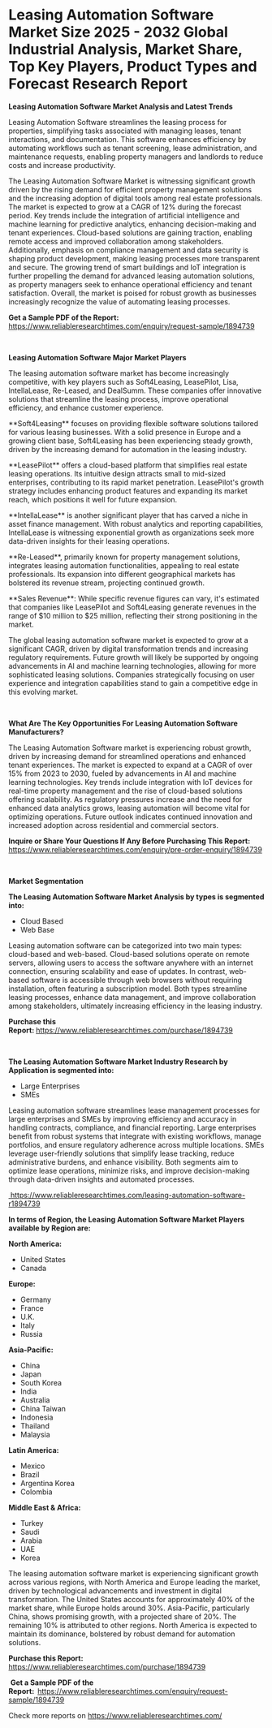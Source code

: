 <p><h1>Leasing Automation Software Market Size 2025 - 2032 Global Industrial Analysis, Market Share, Top Key Players, Product Types and Forecast Research Report</h1></p><p><strong>Leasing Automation Software Market Analysis and Latest Trends</strong></p>
<p><p>Leasing Automation Software streamlines the leasing process for properties, simplifying tasks associated with managing leases, tenant interactions, and documentation. This software enhances efficiency by automating workflows such as tenant screening, lease administration, and maintenance requests, enabling property managers and landlords to reduce costs and increase productivity.</p><p>The Leasing Automation Software Market is witnessing significant growth driven by the rising demand for efficient property management solutions and the increasing adoption of digital tools among real estate professionals. The market is expected to grow at a CAGR of 12% during the forecast period. Key trends include the integration of artificial intelligence and machine learning for predictive analytics, enhancing decision-making and tenant experiences. Cloud-based solutions are gaining traction, enabling remote access and improved collaboration among stakeholders. Additionally, emphasis on compliance management and data security is shaping product development, making leasing processes more transparent and secure. The growing trend of smart buildings and IoT integration is further propelling the demand for advanced leasing automation solutions, as property managers seek to enhance operational efficiency and tenant satisfaction. Overall, the market is poised for robust growth as businesses increasingly recognize the value of automating leasing processes.</p></p>
<p><strong>Get a Sample PDF of the Report:&nbsp;</strong> <a href="https://www.reliableresearchtimes.com/enquiry/request-sample/1894739?utm_campaign=3187&utm_medium=2&utm_source=Github&utm_content=ia&utm_term=28032025&utm_id=leasing-automation-software">https://www.reliableresearchtimes.com/enquiry/request-sample/1894739</a></p>
<p>&nbsp;</p>
<p><strong>Leasing Automation Software Major Market Players</strong></p>
<p><p>The leasing automation software market has become increasingly competitive, with key players such as Soft4Leasing, LeasePilot, Lisa, IntellaLease, Re-Leased, and DealSumm. These companies offer innovative solutions that streamline the leasing process, improve operational efficiency, and enhance customer experience.</p><p>**Soft4Leasing** focuses on providing flexible software solutions tailored for various leasing businesses. With a solid presence in Europe and a growing client base, Soft4Leasing has been experiencing steady growth, driven by the increasing demand for automation in the leasing industry.</p><p>**LeasePilot** offers a cloud-based platform that simplifies real estate leasing operations. Its intuitive design attracts small to mid-sized enterprises, contributing to its rapid market penetration. LeasePilot's growth strategy includes enhancing product features and expanding its market reach, which positions it well for future expansion.</p><p>**IntellaLease** is another significant player that has carved a niche in asset finance management. With robust analytics and reporting capabilities, IntellaLease is witnessing exponential growth as organizations seek more data-driven insights for their leasing operations.</p><p>**Re-Leased**, primarily known for property management solutions, integrates leasing automation functionalities, appealing to real estate professionals. Its expansion into different geographical markets has bolstered its revenue stream, projecting continued growth.</p><p>**Sales Revenue**: While specific revenue figures can vary, it's estimated that companies like LeasePilot and Soft4Leasing generate revenues in the range of $10 million to $25 million, reflecting their strong positioning in the market.</p><p>The global leasing automation software market is expected to grow at a significant CAGR, driven by digital transformation trends and increasing regulatory requirements. Future growth will likely be supported by ongoing advancements in AI and machine learning technologies, allowing for more sophisticated leasing solutions. Companies strategically focusing on user experience and integration capabilities stand to gain a competitive edge in this evolving market.</p></p>
<p>&nbsp;</p>
<p><strong>What Are The Key Opportunities For Leasing Automation Software Manufacturers?</strong></p>
<p><p>The Leasing Automation Software market is experiencing robust growth, driven by increasing demand for streamlined operations and enhanced tenant experiences. The market is expected to expand at a CAGR of over 15% from 2023 to 2030, fueled by advancements in AI and machine learning technologies. Key trends include integration with IoT devices for real-time property management and the rise of cloud-based solutions offering scalability. As regulatory pressures increase and the need for enhanced data analytics grows, leasing automation will become vital for optimizing operations. Future outlook indicates continued innovation and increased adoption across residential and commercial sectors.</p></p>
<p><strong>Inquire or Share Your Questions If Any Before Purchasing This Report:</strong> <a href="https://www.reliableresearchtimes.com/enquiry/pre-order-enquiry/1894739?utm_campaign=3187&utm_medium=2&utm_source=Github&utm_content=ia&utm_term=28032025&utm_id=leasing-automation-software">https://www.reliableresearchtimes.com/enquiry/pre-order-enquiry/1894739</a></p>
<p>&nbsp;</p>
<p><strong>Market Segmentation</strong></p>
<p><strong>The Leasing Automation Software Market Analysis by types is segmented into:</strong></p>
<p><ul><li>Cloud Based</li><li>Web Base</li></ul></p>
<p><p>Leasing automation software can be categorized into two main types: cloud-based and web-based. Cloud-based solutions operate on remote servers, allowing users to access the software anywhere with an internet connection, ensuring scalability and ease of updates. In contrast, web-based software is accessible through web browsers without requiring installation, often featuring a subscription model. Both types streamline leasing processes, enhance data management, and improve collaboration among stakeholders, ultimately increasing efficiency in the leasing industry.</p></p>
<p><strong>Purchase this Report:&nbsp;</strong><a href="https://www.reliableresearchtimes.com/purchase/1894739?utm_campaign=3187&utm_medium=2&utm_source=Github&utm_content=ia&utm_term=28032025&utm_id=leasing-automation-software">https://www.reliableresearchtimes.com/purchase/1894739</a></p>
<p>&nbsp;</p>
<p><strong>The Leasing Automation Software Market Industry Research by Application is segmented into:</strong></p>
<p><ul><li>Large Enterprises</li><li>SMEs</li></ul></p>
<p><p>Leasing automation software streamlines lease management processes for large enterprises and SMEs by improving efficiency and accuracy in handling contracts, compliance, and financial reporting. Large enterprises benefit from robust systems that integrate with existing workflows, manage portfolios, and ensure regulatory adherence across multiple locations. SMEs leverage user-friendly solutions that simplify lease tracking, reduce administrative burdens, and enhance visibility. Both segments aim to optimize lease operations, minimize risks, and improve decision-making through data-driven insights and automated processes.</p></p>
<p><a href="https://www.reliableresearchtimes.com/leasing-automation-software-r1894739?utm_campaign=3187&utm_medium=2&utm_source=Github&utm_content=ia&utm_term=28032025&utm_id=leasing-automation-software">&nbsp;https://www.reliableresearchtimes.com/leasing-automation-software-r1894739</a></p>
<p><strong>In terms of Region, the Leasing Automation Software Market Players available by Region are:</strong></p>
<p>
    <p> <strong> North America: </strong>
        <ul>
            <li>United States</li>
            <li>Canada</li>
        </ul>
        </p> 
    <p> <strong> Europe: </strong>
        <ul>
            <li>Germany</li>
            <li>France</li>
            <li>U.K.</li>
            <li>Italy</li>
            <li>Russia</li>
        </ul>
        </p> 
    <p> <strong> Asia-Pacific: </strong>
        <ul>
            <li>China</li>
            <li>Japan</li>
            <li>South Korea</li>
            <li>India</li>
            <li>Australia</li>
            <li>China Taiwan</li>
            <li>Indonesia</li>
            <li>Thailand</li>
            <li>Malaysia</li>
        </ul>
        </p> 
    <p> <strong> Latin America: </strong>
        <ul>
            <li>Mexico</li>
            <li>Brazil</li>
            <li>Argentina Korea</li>
            <li>Colombia</li>
        </ul>
        </p> 
    <p> <strong> Middle East & Africa: </strong>
        <ul>
            <li>Turkey</li>
            <li>Saudi</li>
            <li>Arabia</li>
            <li>UAE</li>
            <li>Korea</li>
        </ul>
    </p>
    </p>
<p><p>The leasing automation software market is experiencing significant growth across various regions, with North America and Europe leading the market, driven by technological advancements and investment in digital transformation. The United States accounts for approximately 40% of the market share, while Europe holds around 30%. Asia-Pacific, particularly China, shows promising growth, with a projected share of 20%. The remaining 10% is attributed to other regions. North America is expected to maintain its dominance, bolstered by robust demand for automation solutions.</p></p>
<p><strong>Purchase this Report: </strong><a href="https://www.reliableresearchtimes.com/purchase/1894739?utm_campaign=3187&utm_medium=2&utm_source=Github&utm_content=ia&utm_term=28032025&utm_id=leasing-automation-software">https://www.reliableresearchtimes.com/purchase/1894739</a></p>
<p>&nbsp;<strong>Get a Sample PDF of the Report:&nbsp;&nbsp;</strong><a href="https://www.reliableresearchtimes.com/enquiry/request-sample/1894739?utm_campaign=3187&utm_medium=2&utm_source=Github&utm_content=ia&utm_term=28032025&utm_id=leasing-automation-software">https://www.reliableresearchtimes.com/enquiry/request-sample/1894739</a></p>
<p><strong></strong></p>
<p>Check more reports on <a href="https://www.reliableresearchtimes.com/?utm_campaign=3187&utm_medium=2&utm_source=Github&utm_content=ia&utm_term=28032025&utm_id=leasing-automation-software">https://www.reliableresearchtimes.com/</a></p>